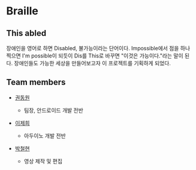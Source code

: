 # Braille
## This abled
장애인을 영어로 하면 Disabled, 불가능이라는 단어이다. Impossible에서 점을 하나 찍으면 I'm possible이 되듯이 Dis를 This로 바꾸면 "이것은 가능이다."라는 말이 된다. 장애인들도 가능한 세상을 만들어보고자 이 프로젝트를 기획하게 되었다.

## Team members
* [권동원](https://github.com/nicky8209)
	* 팀장, 안드로이드 개발 전반
  
* [이제희](https://github.com/MoonPhile)
	* 아두이노 개발 전반
  
* [박철현](https://github.com/1912-git)
	* 영상 제작 및 편집
  